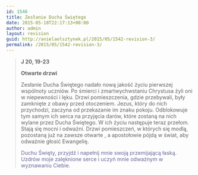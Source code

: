 ```yaml
---
id: 1546
title: Zesłanie Ducha Świętego
date: 2015-05-18T22:17:13+00:00
author: admin
layout: revision
guid: http://anielaolsztynek.pl/2015/05/1542-revision-3/
permalink: /2015/05/1542-revision-3/
---
```

> **J 20, 19-23**
> 
> **Otwarte drzwi**
> 
> Zesłanie Ducha Świętego nadało nową jakość życiu pierwszej wspólnoty uczniów. Po śmierci i zmartwychwstaniu Chrystusa żyli oni w niepewności i lęku. Drzwi pomieszczenia, gdzie przebywali, były zamknięte z obawy przed otoczeniem. Jezus, który do nich przychodzi, zaczyna od przekazanie im znaku pokoju. Odblokowuje tym samym ich serca na przyjęcia darów, które zostaną na nich wylane przez Ducha Świętego. W ich życiu następuje teraz przełom. Stają się mocni i odważni. Drzwi pomieszczeń, w których się modlą, pozostaną już na zawsze otwarte , a apostołowie pójdą w świat, aby odważnie głosić Ewangelię.
> 
> <span style="color: #666699;">Duchu Święty, przyjdź i napełnij mnie swoją przemijającą łaską. Uzdrów moje zalęknione serce i uczyń mnie odważnym w wyznawaniu Ciebie.</span>